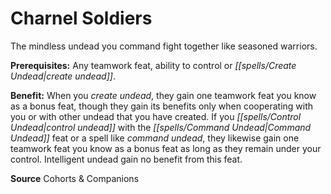 ﻿---
cssclass: [feats]

---
# Charnel Soldiers

The mindless undead you command fight together like seasoned warriors.

**Prerequisites:** Any teamwork feat, ability to control or _[[spells/Create Undead|create undead]]_.

**Benefit:** When you _create undead_, they gain one teamwork feat you know as a bonus feat, though they gain its benefits only when cooperating with you or with other undead that you have created. If you _[[spells/Control Undead|control undead]]_ with the _[[spells/Command Undead|Command Undead]]_ feat or a spell like _command undead_, they likewise gain one teamwork feat you know as a bonus feat as long as they remain under your control. Intelligent undead gain no benefit from this feat.

**Source** Cohorts & Companions